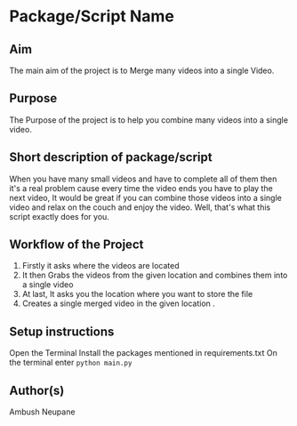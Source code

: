 # Package/Script Name

## Aim

The main aim of the project is to Merge many videos into a single Video. 


## Purpose

The Purpose of the project is to help you combine many videos into a single video. 


## Short description of package/script  
When you have many small videos and have to complete all of them then it's a real problem cause every time the video ends you have to play the next video, It would be great if you can combine those videos into a single video and relax on the couch and enjoy  the video. Well, that's what this script exactly does for you. 



## Workflow of the Project

1) Firstly it asks where the videos are located
2) It then Grabs the videos from the given location and combines them into a single video 
3) At last, It asks you the location where you want to store the file 
4) Creates a single merged video in the given location .

## Setup instructions
 Open the Terminal 
 Install the packages mentioned in requirements.txt 
 On the terminal enter ```python main.py```



## Author(s)

Ambush Neupane 

